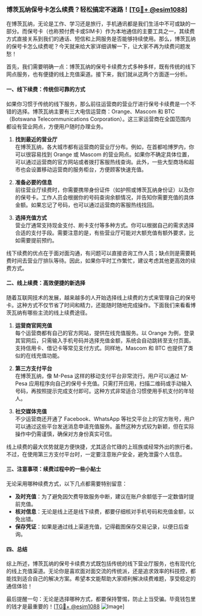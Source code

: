 ### 博茨瓦纳保号卡怎么续费？轻松搞定不迷路！[[TG💪+ @esim1088](https://t.me/s/esim1088)]

在博茨瓦纳，无论是工作、学习还是旅行，手机通讯都是我们生活中不可或缺的一部分。而保号卡（也称预付费卡或SIM卡）作为本地通信的主要工具之一，其续费方式直接关系到我们的通话、短信和上网服务是否能够持续使用。那么，博茨瓦纳的保号卡怎么续费呢？今天就来给大家详细讲解一下，让大家不再为续费问题发愁！

首先，我们需要明确一点：博茨瓦纳的保号卡续费方式多种多样，既有传统的线下网点服务，也有便捷的线上充值渠道。接下来，我们就从这两个方面逐一分析。

#### 一、线下续费：传统但可靠的方式

如果你习惯于传统的线下服务，那么前往运营商的营业厅进行保号卡续费是一个不错的选择。博茨瓦纳主要有三大电信运营商：Orange、Mascom 和 BTC（Botswana Telecommunications Corporation）。这三家运营商在全国范围内都设有营业网点，方便用户随时办理业务。

1. **找到最近的营业厅**  
   在博茨瓦纳，各大城市都有运营商的营业厅分布。例如，在首都哈博罗内，你可以很容易找到 Orange 或 Mascom 的营业网点。如果你不确定具体位置，可以通过运营商的官方网站或者拨打客服热线查询。此外，一些大型商场和超市也会设置移动运营商的服务柜台，方便顾客快速充值。

2. **准备必要的信息**  
   前往营业厅续费时，你需要携带身份证件（如护照或博茨瓦纳身份证）以及你的保号卡。工作人员会根据你的号码查询余额情况，并告知你需要充值的具体金额。如果忘记了号码，也可以通过运营商的客服热线找回。

3. **选择充值方式**  
   营业厅通常支持现金支付、刷卡支付等多种方式。你可以根据自己的需求选择合适的支付手段。需要注意的是，有些营业厅可能对大额充值有额外要求，比如需要提前预约。

线下续费的优点在于面对面沟通，有问题可以直接咨询工作人员；缺点则是需要耗费时间去营业厅排队等待。因此，如果你平时工作繁忙，建议考虑其他更高效的续费方式。

#### 二、线上续费：高效便捷的新选择

随着互联网技术的发展，越来越多的人开始选择线上续费的方式来管理自己的保号卡。这种方式不仅节省了时间和精力，还能随时随地完成操作。下面我们来看看博茨瓦纳有哪些主流的线上续费途径。

1. **运营商官网充值**  
   每个运营商都有自己的官方网站，提供在线充值服务。以 Orange 为例，登录其官网后，只需输入手机号码并选择充值金额，系统会自动跳转至支付页面。支持信用卡、借记卡等常见支付方式。同样地，Mascom 和 BTC 也提供了类似的在线充值功能。

2. **第三方支付平台**  
   在博茨瓦纳，像 M-Pesa 这样的移动支付平台非常流行。用户可以通过 M-Pesa 应用程序向自己的保号卡充值。只需打开应用，扫描二维码或手动输入号码，再按照提示完成支付即可。这种方式非常适合习惯使用手机支付的年轻人。

3. **社交媒体充值**  
   不少运营商还开通了 Facebook、WhatsApp 等社交平台上的官方账号，用户可以通过这些平台发送消息申请充值服务。虽然这种方式较为新颖，但在实际操作中仍需谨慎，确保对方身份真实可信。

线上续费的最大优势就是方便快捷，尤其适合忙碌的上班族或经常外出的旅行者。不过，在使用第三方支付平台时，一定要注意账户安全，避免泄露个人信息。

#### 三、注意事项：续费过程中的一些小贴士

无论采用哪种续费方式，以下几点都需要特别留意：

- **及时充值**：为了避免因欠费导致服务中断，建议在账户余额低于一定数值时提前充值。
- **核对信息**：无论是线上还是线下续费，都要仔细核对手机号码和充值金额，以免出错。
- **保存凭证**：如果是通过线上渠道充值，记得截图保存交易记录，以便日后查询。

#### 四、总结

综上所述，博茨瓦纳的保号卡续费方式既包括传统的线下营业厅服务，也有现代化的线上充值渠道。无论你是喜欢面对面交流的传统派，还是追求效率的科技控，都能找到适合自己的解决方案。希望本文能帮助大家顺利解决续费难题，享受稳定的通信体验！

最后提醒一句：无论是选择哪种方式，都要保持警惕，防止上当受骗。毕竟钱包里的钱才是最重要的！[[TG💪+ @esim1088](https://t.me/s/esim1088) ![Image](https://i.postimg.cc/4NQfJmqS/Snipaste-2025-05-13-00-14-12.png)]